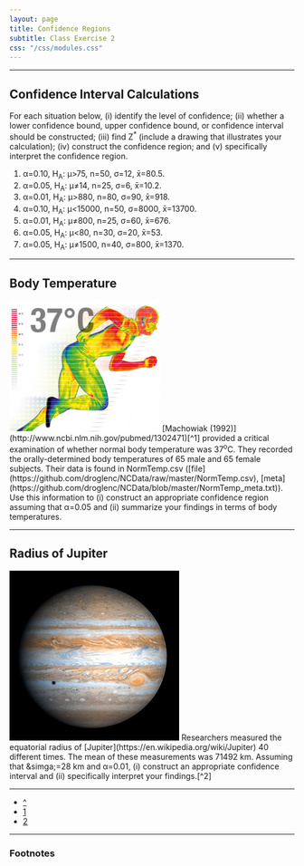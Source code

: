 ```yaml
---
layout: page
title: Confidence Regions
subtitle: Class Exercise 2
css: "/css/modules.css"
---
```


----

## Confidence Interval Calculations

For each situation below, (i) identify the level of confidence; (ii) whether a lower confidence bound, upper confidence bound, or confidence interval should be constructed; (iii) find Z<sup>*</sup> (include a drawing that illustrates your calculation); (iv) construct the confidence region; and (v) specifically interpret the confidence region.

1. &alpha;=0.10, H<sub>A</sub>: &mu;>75, n=50, &sigma;=12, x&#772;=80.5.
1. &alpha;=0.05, H<sub>A</sub>: &mu;&#8800;14, n=25, &sigma;=6, x&#772;=10.2.
1. &alpha;=0.01, H<sub>A</sub>: &mu;>880, n=80, &sigma;=90, x&#772;=918.
1. &alpha;=0.10, H<sub>A</sub>: &mu;<15000, n=50, &sigma;=8000, x&#772;=13700.
1. &alpha;=0.01, H<sub>A</sub>: &mu;&#8800;800, n=25, &sigma;=60, x&#772;=676.
1. &alpha;=0.05, H<sub>A</sub>: &mu;<80, n=30, &sigma;=20, x&#772;=53.
1. &alpha;=0.05, H<sub>A</sub>: &mu;&#8800;1500, n=40, &sigma;=800, x&#772;=1370.

----

## Body Temperature
<img src="../zimgs/body-temperature-2.png" alt="Body Temperature" class="img-right">
[Machowiak (1992)](http://www.ncbi.nlm.nih.gov/pubmed/1302471)[^1] provided a critical examination of whether normal body temperature was 37<sup>o</sup>C.  They recorded the orally-determined body temperatures of 65 male and 65 female subjects.  Their data is found in NormTemp.csv ([file](https://github.com/droglenc/NCData/raw/master/NormTemp.csv), [meta](https://github.com/droglenc/NCData/blob/master/NormTemp_meta.txt)).  Use this information to (i) construct an appropriate confidence region assuming that &alpha;=0.05 and (ii) summarize your findings in terms of body temperatures.

----

## Radius of Jupiter
<img src="../zimgs/jupiter.jpg" alt="Jupiter" class="img-right">
Researchers measured the equatorial radius of [Jupiter](https://en.wikipedia.org/wiki/Jupiter) 40 different times.  The mean of these measurements was 71492 km.  Assuming that &simga;=28 km and &alpha;=0.01, (i) construct an appropriate confidence interval and (ii) specifically interpret your findings.[^2]

----

<div class="text-center">
<ul class="pagination pagination-lg">
  <li><a href="index.html">^</a></li>
  <li><a href="CE1.html">1</a></li>
  <li class="active"><a href="#">2</a></li>
</ul>
</div>

----

### Footnotes

[^1]: This question was adapted from [Shoemaker (1996)](http://www.amstat.org/publications/jse/v4n2/datasets.shoemaker.html).
[^2]: This was modified from [here](https://onlinecourses.science.psu.edu/stat100/node/58).
